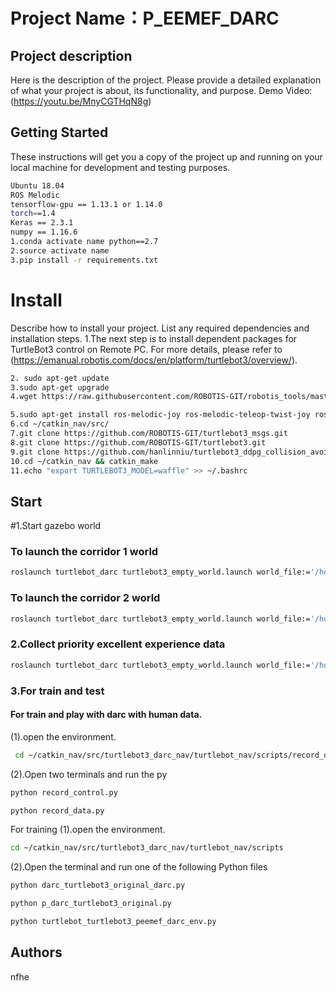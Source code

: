 # Project Name：P_EEMEF_DARC

## Project description
Here is the description of the project. Please provide a detailed explanation of what your project is about, its functionality, and purpose.
Demo Video: (https://youtu.be/MnyCGTHqN8g)

## Getting Started
These instructions will get you a copy of the project up and running on your local machine for development and testing purposes.

```bash
Ubuntu 18.04
ROS Melodic
tensorflow-gpu == 1.13.1 or 1.14.0
torch==1.4
Keras == 2.3.1
numpy == 1.16.6
1.conda activate name python==2.7
2.source activate name
3.pip install -r requirements.txt
```

# Install
Describe how to install your project. List any required dependencies and installation steps.
1.The next step is to install dependent packages for TurtleBot3 control on Remote PC. For more details, please refer to (https://emanual.robotis.com/docs/en/platform/turtlebot3/overview/).
```bash
2. sudo apt-get update
3.sudo apt-get upgrade
4.wget https://raw.githubusercontent.com/ROBOTIS-GIT/robotis_tools/master/install_ros_melodic.sh && chmod 755 ./install_ros_melodic.sh && bash ./install_ros_melodic.sh

5.sudo apt-get install ros-melodic-joy ros-melodic-teleop-twist-joy ros-melodic-teleop-twist-keyboard ros-melodic-laser-proc ros-melodic-rgbd-launch ros-melodic-depthimage-to-laserscan ros-melodic-rosserial-arduino ros-melodic-rosserial-python ros-melodic-rosserial-server ros-melodic-rosserial-client ros-melodic-rosserial-msgs ros-melodic-amcl ros-melodic-map-server ros-melodic-move-base ros-melodic-urdf ros-melodic-xacro ros-melodic-compressed-image-transport ros-melodic-rqt-image-view ros-melodic-gmapping ros-melodic-navigation ros-melodic-interactive-markers
6.cd ~/catkin_nav/src/
7.git clone https://github.com/ROBOTIS-GIT/turtlebot3_msgs.git
8.git clone https://github.com/ROBOTIS-GIT/turtlebot3.git
9.git clone https://github.com/hanlinniu/turtlebot3_ddpg_collision_avoidance.git
10.cd ~/catkin_nav && catkin_make
11.echo "export TURTLEBOT3_MODEL=waffle" >> ~/.bashrc
```

## Start
#1.Start gazebo world

### To launch the corridor 1 world
```bash
roslaunch turtlebot_darc turtlebot3_empty_world.launch world_file:='/home/he/catkin_nav/src/turtlebot3_darc_nav/turtlebot_darc/world/3_corridor.world'
```

### To launch the corridor 2 world
```bash
roslaunch turtlebot_darc turtlebot3_empty_world.launch world_file:='/home/he/catkin_nav/src/turtlebot3_darc_nav/turtlebot_darc/world/2_corridor.world'
```

### 2.Collect priority excellent experience data
```bash
roslaunch turtlebot_darc turtlebot3_empty_world.launch world_file:='/home/he/catkin_nav/src/turtlebot3_darc_nav/turtlebot_darc/world/record_maze.world'
```
### 3.For train and test
#### For train and play with darc with human data.
(1).open the environment.
```bash
 cd ~/catkin_nav/src/turtlebot3_darc_nav/turtlebot_nav/scripts/record_data
 ```
(2).Open two terminals and run the py
```bash
python record_control.py
```
```bash
python record_data.py
```

For training
 (1).open the environment.
```bash
cd ~/catkin_nav/src/turtlebot3_darc_nav/turtlebot_nav/scripts
```
(2).Open the terminal and run one of the following Python files

```bash
python darc_turtlebot3_original_darc.py
```

```bash
python p_darc_turtlebot3_original.py
```

```bash
python turtlebot_turtlebot3_peemef_darc_env.py
```



## Authors
nfhe



